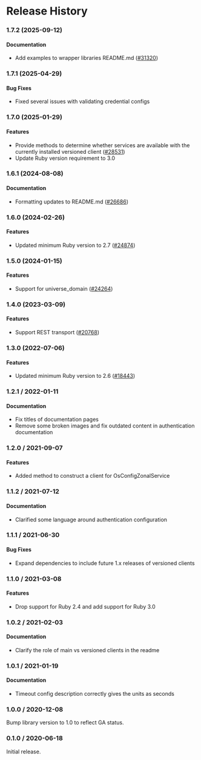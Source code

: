 # Release History

### 1.7.2 (2025-09-12)

#### Documentation

* Add examples to wrapper libraries README.md ([#31320](https://github.com/googleapis/google-cloud-ruby/issues/31320)) 

### 1.7.1 (2025-04-29)

#### Bug Fixes

* Fixed several issues with validating credential configs 

### 1.7.0 (2025-01-29)

#### Features

* Provide methods to determine whether services are available with the currently installed versioned client ([#28531](https://github.com/googleapis/google-cloud-ruby/issues/28531)) 
* Update Ruby version requirement to 3.0 

### 1.6.1 (2024-08-08)

#### Documentation

* Formatting updates to README.md ([#26686](https://github.com/googleapis/google-cloud-ruby/issues/26686)) 

### 1.6.0 (2024-02-26)

#### Features

* Updated minimum Ruby version to 2.7 ([#24874](https://github.com/googleapis/google-cloud-ruby/issues/24874)) 

### 1.5.0 (2024-01-15)

#### Features

* Support for universe_domain ([#24264](https://github.com/googleapis/google-cloud-ruby/issues/24264)) 

### 1.4.0 (2023-03-09)

#### Features

* Support REST transport ([#20768](https://github.com/googleapis/google-cloud-ruby/issues/20768)) 

### 1.3.0 (2022-07-06)

#### Features

* Updated minimum Ruby version to 2.6 ([#18443](https://github.com/googleapis/google-cloud-ruby/issues/18443)) 

### 1.2.1 / 2022-01-11

#### Documentation

* Fix titles of documentation pages
* Remove some broken images and fix outdated content in authentication documentation

### 1.2.0 / 2021-09-07

#### Features

* Added method to construct a client for OsConfigZonalService

### 1.1.2 / 2021-07-12

#### Documentation

* Clarified some language around authentication configuration

### 1.1.1 / 2021-06-30

#### Bug Fixes

* Expand dependencies to include future 1.x releases of versioned clients

### 1.1.0 / 2021-03-08

#### Features

* Drop support for Ruby 2.4 and add support for Ruby 3.0

### 1.0.2 / 2021-02-03

#### Documentation

* Clarify the role of main vs versioned clients in the readme

### 1.0.1 / 2021-01-19

#### Documentation

* Timeout config description correctly gives the units as seconds

### 1.0.0 / 2020-12-08

Bump library version to 1.0 to reflect GA status.

### 0.1.0 / 2020-06-18

Initial release.
